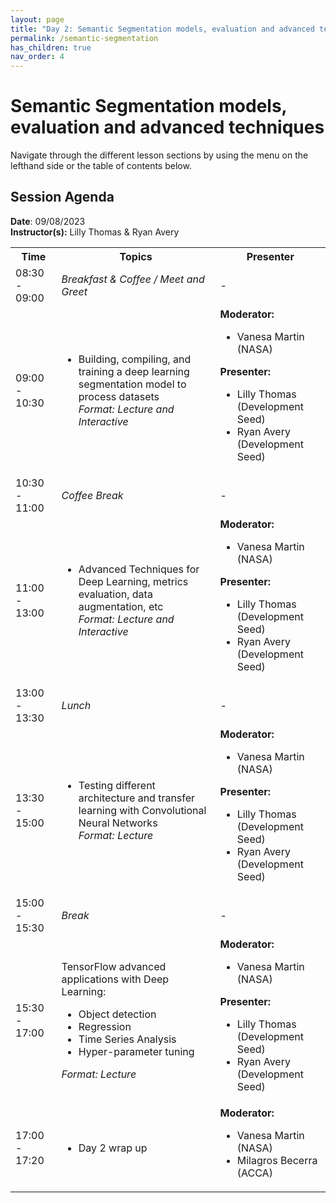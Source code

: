 ```yaml
---
layout: page
title: "Day 2: Semantic Segmentation models, evaluation and advanced techniques"
permalink: /semantic-segmentation
has_children: true
nav_order: 4
---
```




# Semantic Segmentation models, evaluation and advanced techniques
Navigate through the different lesson sections by using the menu on the lefthand side or the table of contents below. 

## Session Agenda
**Date**: 09/08/2023  
**Instructor(s):** Lilly Thomas & Ryan Avery

<table>
  <tbody>
    <tr>
      <th align="center">Time</th>
      <th align="center">Topics</th>
      <th align="center">Presenter</th>
    </tr>
    <tr>
      <td>08:30 - 09:00</td>
      <td>
        <em>Breakfast & Coffee / Meet and Greet</em>
      </td>
      <td>-</td>
    </tr>
    <tr>
      <td>09:00 - 10:30</td>
      <td>
        <ul>
            <li>Building, compiling, and training a deep learning segmentation model to process datasets</li>  
            <em>Format: Lecture and Interactive</em>
        </ul>
      </td>
      <td>
        <strong>Moderator:</strong>
        <ul>
          <li>Vanesa Martin (NASA)</li>
        </ul>
        <strong>Presenter:</strong>
        <ul>
          <li>Lilly Thomas (Development Seed)</li>
          <li>Ryan Avery (Development Seed)</li>
        </ul>
      </td>
    </tr>
    <tr>
      <td>10:30 - 11:00</td>
      <td>
        <em>Coffee Break</em>
      </td>
      <td>-</td>
    </tr>
    <tr>
      <td>11:00 - 13:00</td>
      <td>
        <ul>
          <li>Advanced Techniques for Deep Learning, metrics evaluation, data augmentation, etc</li>  
          <em>Format: Lecture and Interactive</em>
        </ul>
      </td>
      <td>
        <strong>Moderator:</strong>
        <ul>
          <li>Vanesa Martin (NASA)</li>
        </ul>
        <strong>Presenter:</strong>
        <ul>
          <li>Lilly Thomas (Development Seed)</li>
          <li>Ryan Avery (Development Seed)</li>
        </ul>
      </td>
    </tr>
    <tr>
      <td>13:00 - 13:30</td>
      <td>
        <em>Lunch</em>
      </td>
      <td>-</td>
    </tr>
    <tr>
      <td>13:30 - 15:00</td>
      <td>
        <ul>
          <li>Testing different architecture and transfer learning with Convolutional Neural Networks</li>  
          <em>Format: Lecture</em>
        </ul>
      </td>
      <td>
        <strong>Moderator:</strong>
        <ul>
          <li>Vanesa Martin (NASA)</li>
        </ul>
        <strong>Presenter:</strong>
        <ul>
          <li>Lilly Thomas (Development Seed)</li>
          <li>Ryan Avery (Development Seed)</li>
        </ul>
      </td>
    </tr>
    <tr>
      <td>15:00 - 15:30</td>
      <td>
        <em>Break</em>
      </td>
      <td>-</td>
    </tr>
    <tr>
      <td>15:30 - 17:00</td>
      <td>
        TensorFlow advanced applications with Deep Learning:
        <ul>
          <li>Object detection</li>
          <li>Regression</li>
          <li>Time Series Analysis</li>
          <li>Hyper-parameter tuning</li>
        </ul>  
        <em>Format: Lecture</em>
      </td>
      <td>
        <strong>Moderator:</strong>
        <ul>
          <li>Vanesa Martin (NASA)</li>
        </ul>
        <strong>Presenter:</strong>
        <ul>
          <li>Lilly Thomas (Development Seed)</li>
          <li>Ryan Avery (Development Seed)</li>
        </ul>
      </td>
    </tr>
    <tr>
      <td>17:00 - 17:20</td>
      <td>
        <ul>
            <li>Day 2 wrap up</li>
        </ul>
      </td>
      <td>
        <strong>Moderator:</strong>
        <ul>
          <li>Vanesa Martin (NASA)</li>
          <li>Milagros Becerra (ACCA)</li>
        </ul>
      </td>
    </tr>
  </tbody>
</table>


